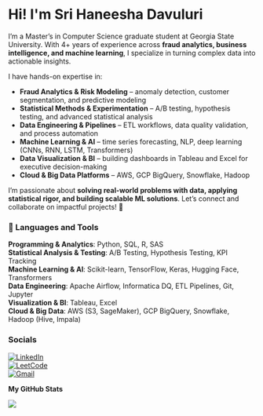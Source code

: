 
Hi! I'm Sri Haneesha Davuluri
==============================================================================================================================================

I’m a Master’s in Computer Science graduate student at Georgia State University. With 4+ years of experience across **fraud analytics, business intelligence, and machine learning**, I specialize in turning complex data into actionable insights.  

I have hands-on expertise in:  
- **Fraud Analytics & Risk Modeling** – anomaly detection, customer segmentation, and predictive modeling  
- **Statistical Methods & Experimentation** – A/B testing, hypothesis testing, and advanced statistical analysis  
- **Data Engineering & Pipelines** – ETL workflows, data quality validation, and process automation  
- **Machine Learning & AI** – time series forecasting, NLP, deep learning (CNNs, RNN, LSTM, Transformers)  
- **Data Visualization & BI** – building dashboards in Tableau and Excel for executive decision-making  
- **Cloud & Big Data Platforms** – AWS, GCP BigQuery, Snowflake, Hadoop  

I’m passionate about **solving real-world problems with data, applying statistical rigor, and building scalable ML solutions**. Let’s connect and collaborate on impactful projects! 🚀  

### 🔧 Languages and Tools  
**Programming & Analytics**: Python, SQL, R, SAS  
**Statistical Analysis & Testing**: A/B Testing, Hypothesis Testing, KPI Tracking  
**Machine Learning & AI**: Scikit-learn, TensorFlow, Keras, Hugging Face, Transformers  
**Data Engineering**: Apache Airflow, Informatica DQ, ETL Pipelines, Git, Jupyter  
**Visualization & BI**: Tableau, Excel  
**Cloud & Big Data**: AWS (S3, SageMaker), GCP BigQuery, Snowflake, Hadoop (Hive, Impala)  

### Socials

[![LinkedIn](https://img.shields.io/badge/LinkedIn-0077B5?style=for-the-badge&logo=linkedin&logoColor=white)](https://www.linkedin.com/in/sri-haneesha-davuluri-082811275/)  
[![LeetCode](https://img.shields.io/badge/LeetCode-FFA116?style=for-the-badge&logo=leetcode&logoColor=white)](https://leetcode.com/u/d_haneesha/)  
[![Gmail](https://img.shields.io/badge/Gmail-D14836?style=for-the-badge&logo=gmail&logoColor=white)](mailto:srihdavuluri@gmail.com)

<b>My GitHub Stats</b>

<a href="http://www.github.com/sri-haneesha"><img src="https://github-readme-streak-stats.herokuapp.com/?user=sri-haneesha&stroke=ffffff&background=27272a&ring=ffffff&fire=ffffff&currStreakNum=ffffff&currStreakLabel=ffffff&sideNums=ffffff&sideLabels=ffffff&dates=ffffff&hide_border=true" /></a>

